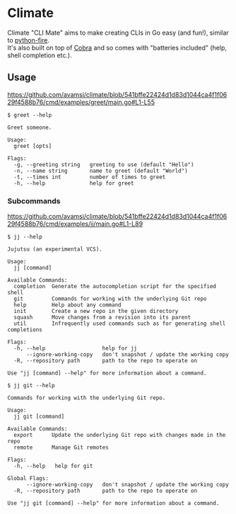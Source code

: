 # Climate

Climate "CLI Mate" aims to make creating CLIs in Go easy (and fun!), similar to
[python-fire](https://github.com/google/python-fire).  
It's also built on top of [Cobra](https://github.com/spf13/cobra) and so comes
with "batteries included" (help, shell completion etc.).

## Usage

https://github.com/avamsi/climate/blob/541bffe22424d1d83d1044ca4f1f0629f4588b76/cmd/examples/greet/main.go#L1-L55

```
$ greet --help

Greet someone.

Usage:
  greet [opts]

Flags:
  -g, --greeting string   greeting to use (default "Hello")
  -n, --name string       name to greet (default "World")
  -t, --times int         number of times to greet
  -h, --help              help for greet
```

### Subcommands

https://github.com/avamsi/climate/blob/541bffe22424d1d83d1044ca4f1f0629f4588b76/cmd/examples/jj/main.go#L1-L89

```
$ jj --help

Jujutsu (an experimental VCS).

Usage:
  jj [command]

Available Commands:
  completion  Generate the autocompletion script for the specified shell
  git         Commands for working with the underlying Git repo
  help        Help about any command
  init        Create a new repo in the given directory
  squash      Move changes from a revision into its parent
  util        Infrequently used commands such as for generating shell completions

Flags:
  -h, --help                  help for jj
      --ignore-working-copy   don't snapshot / update the working copy
  -R, --repository path       path to the repo to operate on

Use "jj [command] --help" for more information about a command.
```

```
$ jj git --help

Commands for working with the underlying Git repo.

Usage:
  jj git [command]

Available Commands:
  export      Update the underlying Git repo with changes made in the repo
  remote      Manage Git remotes

Flags:
  -h, --help   help for git

Global Flags:
      --ignore-working-copy   don't snapshot / update the working copy
  -R, --repository path       path to the repo to operate on

Use "jj git [command] --help" for more information about a command.
```
